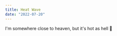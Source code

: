 ```yaml
---
title: Heat Wave
date: "2022-07-20"
---
```


I'm somewhere close to heaven, but it's hot as hell 🫠 
